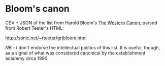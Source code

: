 
# Bloom's canon

CSV + JSON of the list from Harold Bloom's [The Western Canon](https://en.wikipedia.org/wiki/The_Western_Canon:_The_Books_and_School_of_the_Ages), parsed from Robert Teeter's HTML:

http://sonic.net/~rteeter/grtbloom.html

*NB* - I don't endorse the intellectual politics of this list. It is useful, though, as a signal of what was considered canonical by the establishment academy circa 1990.
